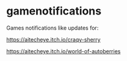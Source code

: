 # gamenotifications
Games notifications like updates for:

https://aitecheye.itch.io/craqy-sherry

https://aitecheye.itch.io/world-of-autoberries
